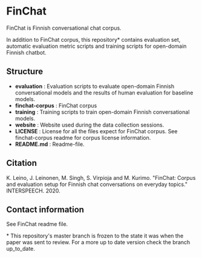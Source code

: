 # FinChat

FinChat is Finnish conversational chat corpus.

In addition to FinChat corpus, this repository\* contains evaluation set, automatic evaluation metric scripts and training scripts for open-domain Finnish chatbot.

## Structure
- **evaluation** : Evaluation scripts to evaluate open-domain Finnish conversational models and the results of human evaluation for baseline models.
- **finchat-corpus** : FinChat corpus
- **training** : Training scripts to train open-domain Finnish conversational models.
- **website** : Website used during the data collection sessions.
- **LICENSE** : License for all the files expect for FinChat corpus. See finchat-corpus readme for corpus license information.
- **README.md** : Readme-file.

## Citation
K. Leino, J. Leinonen, M. Singh, S. Virpioja and M. Kurimo. "FinChat: Corpus and evaluation setup for Finnish chat conversations on everyday topics." INTERSPEECH. 2020.

## Contact information
See FinChat readme file.

\* This repository's master branch is frozen to the state it was when the paper was sent to review. For a more up to date version check the branch up_to_date.
